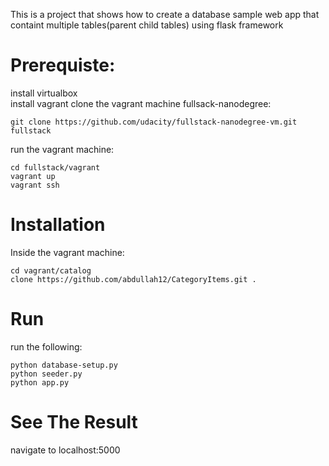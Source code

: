 This is a project that shows how to create a database sample web app that containt multiple tables(parent child tables) using flask framework

# Prerequiste:  

install virtualbox  
install vagrant
clone the vagrant machine fullsack-nanodegree:
```
git clone https://github.com/udacity/fullstack-nanodegree-vm.git fullstack  
```
run the vagrant machine:
```
cd fullstack/vagrant  
vagrant up  
vagrant ssh  
```
# Installation
Inside the vagrant machine:
```
cd vagrant/catalog  
clone https://github.com/abdullah12/CategoryItems.git .  
```
# Run
run the following:  
```
python database-setup.py
python seeder.py
python app.py
```
# See The Result
navigate to localhost:5000
